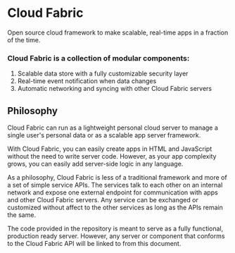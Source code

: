 # Cloud Fabric

Open source cloud framework to make scalable, real-time apps in a fraction of the time.

### Cloud Fabric is a collection of modular components:

1. Scalable data store with a fully customizable security layer
2. Real-time event notification when data changes
3. Automatic networking and syncing with other Cloud Fabric servers


## Philosophy

Cloud Fabric can run as a lightweight personal cloud server to manage a single user's personal data or as a scalable app server framework.

With Cloud Fabric, you can easily create apps in HTML and JavaScript without the need to write server code. However, as your app complexity grows, you can easily add server-side logic in any language.

As a philosophy, Cloud Fabric is less of a traditional framework and more of a set of simple service APIs. The services talk to each other on an internal network and expose one external endpoint for communication with apps and other Cloud Fabric servers. Any service can be exchanged or customized without affect to the other services as long as the APIs remain the same.

The code provided in the repository is meant to serve as a fully functional, production ready server. However, any server or component that conforms to the Cloud Fabric API will be linked to from this document.
